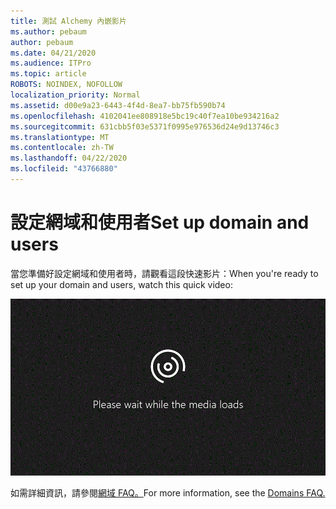 ```yaml
---
title: 測試 Alchemy 內嵌影片
ms.author: pebaum
author: pebaum
ms.date: 04/21/2020
ms.audience: ITPro
ms.topic: article
ROBOTS: NOINDEX, NOFOLLOW
localization_priority: Normal
ms.assetid: d00e9a23-6443-4f4d-8ea7-bb75fb590b74
ms.openlocfilehash: 4102041ee808918e5bc19c40f7ea10be934216a2
ms.sourcegitcommit: 631cbb5f03e5371f0995e976536d24e9d13746c3
ms.translationtype: MT
ms.contentlocale: zh-TW
ms.lasthandoff: 04/22/2020
ms.locfileid: "43766880"
---
```

# <a name="set-up-domain-and-users"></a><span data-ttu-id="aea98-102">設定網域和使用者</span><span class="sxs-lookup"><span data-stu-id="aea98-102">Set up domain and users</span></span>

<span data-ttu-id="aea98-103">當您準備好設定網域和使用者時，請觀看這段快速影片：</span><span class="sxs-lookup"><span data-stu-id="aea98-103">When you're ready to set up your domain and users, watch this quick video:</span></span>
  
![您的瀏覽器不支援視訊。](media/MSN_Video_Widget.gif)
  
<span data-ttu-id="aea98-106">如需詳細資訊，請參閱[網域 FAQ。](https://docs.microsoft.com/office365/admin/setup/domains-faq)</span><span class="sxs-lookup"><span data-stu-id="aea98-106">For more information, see the [Domains FAQ.](https://docs.microsoft.com/office365/admin/setup/domains-faq)</span></span>